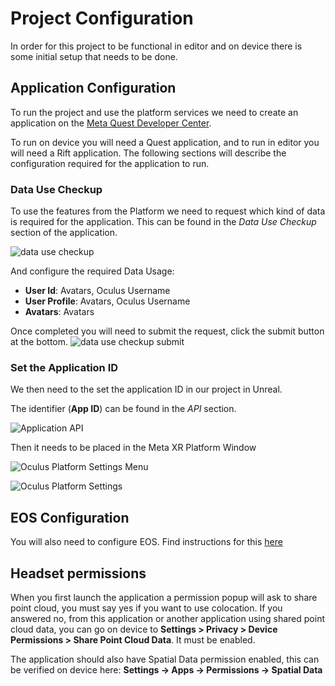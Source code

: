 # Project Configuration
In order for this project to be functional in editor and on device there is some initial setup that needs to be done.

## Application Configuration
To run the project and use the platform services we need to create an application on the [Meta Quest Developer Center](https://developer.oculus.com/).

To run on device you will need a Quest application, and to run in editor you will need a Rift application. The following sections will describe the configuration required for the application to run.

### Data Use Checkup
To use the features from the Platform we need to request which kind of data is required for the application. This can be found in the _Data Use Checkup_ section of the application.

![data use checkup](./Media/dashboard/datausecheckup.png "Data use Checkup")

And configure the required Data Usage:
* **User Id**: Avatars, Oculus Username
* **User Profile**: Avatars, Oculus Username
* **Avatars**: Avatars

Once completed you will need to submit the request, click the submit button at the bottom.
![data use checkup submit](./Media/dashboard/datausecheckup_submit.png "Data use Checkup submit")

### Set the Application ID
We then need to the set the application ID in our project in Unreal.

The identifier (__App ID__) can be found in the _API_ section.

![Application API](./Media/dashboard/dashboard_api.png "Application API")

Then it needs to be placed in the Meta XR Platform Window

![Oculus Platform Settings Menu](./Media/editor/oculusplatformsettings_menu.png "Oculus Platform Settings Menu")

![Oculus Platform Settings](./Media/editor/oculusplatformsettings.png "Oculus Platform Settings")

## EOS Configuration

You will also need to configure EOS. Find instructions for this [here](EOSConfiguration.md)

## Headset permissions
When you first launch the application a permission popup will ask to share point cloud, you must say yes if you want to use colocation.
If you answered no, from this application or another application using shared point cloud data, you can go on device to
**Settings > Privacy > Device Permissions > Share Point Cloud Data**. It must be enabled.

The application should also have Spatial Data permission enabled, this can be verified on device here: **Settings -> Apps -> Permissions -> Spatial Data**
